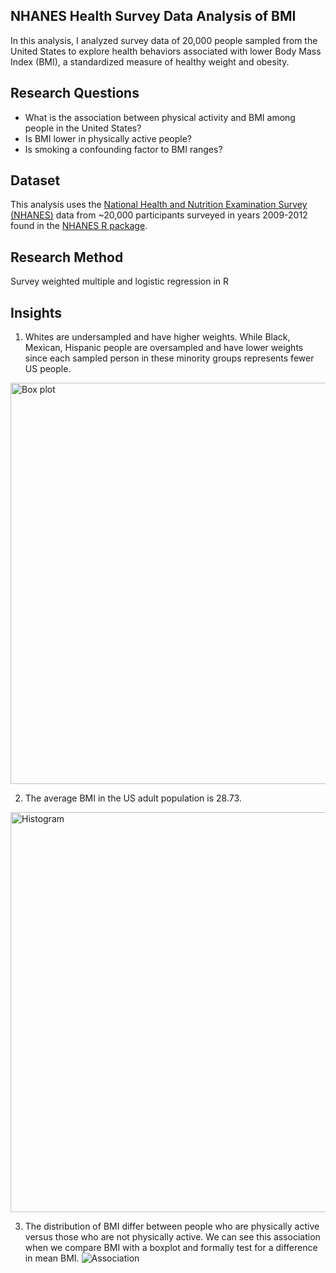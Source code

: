 ## NHANES Health Survey Data Analysis of BMI
In this analysis, I analyzed survey data of 20,000 people sampled from the United States to explore health behaviors associated with lower Body Mass Index (BMI), a standardized measure of healthy weight and obesity.

## Research Questions
- What is the association between physical activity and BMI among people in the United States?
- Is BMI lower in physically active people?
- Is smoking a confounding factor to BMI ranges?

## Dataset
This analysis uses the [National Health and Nutrition Examination Survey](https://www.cdc.gov/nchs/nhanes/index.htm) [(NHANES)](https://www.cdc.gov/nchs/nhanes/index.htm) data from ~20,000 participants surveyed in years 2009-2012 found in the [NHANES R package](https://www.rdocumentation.org/packages/NHANES/versions/2.1.0/topics/NHANES).

## Research Method
Survey weighted multiple and logistic regression in R

## Insights
1. Whites are undersampled and have higher weights. While Black, Mexican, Hispanic people are oversampled and have lower weights since each sampled person in these minority groups represents fewer US people.
<img width="642" alt="Box plot" src="https://user-images.githubusercontent.com/31772140/136316458-c3aa1b5d-94e0-4fb5-8ebb-4454fe8b7905.png">

2. The average BMI in the US adult population is 28.73.
<img width="640" alt="Histogram" src="https://user-images.githubusercontent.com/31772140/136318006-ac1c7a81-41c9-4aa9-8724-d2fa6bedae7b.png">

3. The distribution of BMI differ between people who are physically active versus those who are not physically active. We can see this association when we compare BMI with a boxplot and formally test for a difference in mean BMI.
![Association](https://user-images.githubusercontent.com/31772140/136319115-9a68a44a-e899-4808-91f9-d3c952459705.png)

